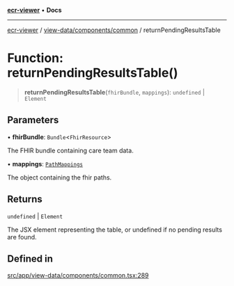 [**ecr-viewer**](../../../../README.md) • **Docs**

***

[ecr-viewer](../../../../README.md) / [view-data/components/common](../README.md) / returnPendingResultsTable

# Function: returnPendingResultsTable()

> **returnPendingResultsTable**(`fhirBundle`, `mappings`): `undefined` \| `Element`

## Parameters

• **fhirBundle**: `Bundle`\<`FhirResource`\>

The FHIR bundle containing care team data.

• **mappings**: [`PathMappings`](../../../../utils/interfaces/PathMappings.md)

The object containing the fhir paths.

## Returns

`undefined` \| `Element`

The JSX element representing the table, or undefined if no pending results are found.

## Defined in

[src/app/view-data/components/common.tsx:289](https://github.com/CDCgov/phdi/blob/fa63a85e5b4651bdfc0d25ecc23a67e11fbcba18/containers/ecr-viewer/src/app/view-data/components/common.tsx#L289)
